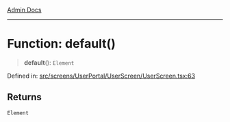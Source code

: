 [Admin Docs](/)

***

# Function: default()

> **default**(): `Element`

Defined in: [src/screens/UserPortal/UserScreen/UserScreen.tsx:63](https://github.com/PalisadoesFoundation/talawa-admin/blob/main/src/screens/UserPortal/UserScreen/UserScreen.tsx#L63)

## Returns

`Element`
